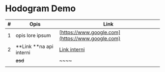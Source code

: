 # Hodogram Demo

| # | Opis                    | Link                                             |
| - | ----------------------- | ------------------------------------------------ |
| 1 | opis lore ipsum         | [https://www.google.com](https://www.google.com) |
| 2 | **Link **na api interni | [Link interni](api-demo.md)                      |
|   | ~~asd~~                 | ~~~~                                             |
|   |                         |                                                  |

